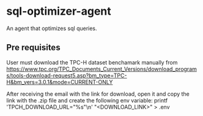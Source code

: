 # sql-optimizer-agent
An agent that optimizes sql queries.

## Pre requisites
User must download the TPC-H dataset benchamark manually from https://www.tpc.org/TPC_Documents_Current_Versions/download_programs/tools-download-request5.asp?bm_type=TPC-H&bm_vers=3.0.1&mode=CURRENT-ONLY

After receiving the email with the link for download, open it and copy the link with the .zip file and create the following env variable:
printf 'TPCH_DOWNLOAD_URL="%s"\n' "<DOWNLOAD_LINK>" > .env
